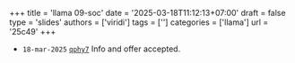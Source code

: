 +++
title = 'llama 09-soc'
date = '2025-03-18T11:12:13+07:00'
draft = false
type = 'slides'
authors = ['viridi']
tags = ['']
categories = ['llama']
url = '25c49'
+++

+ `18-mar-2025` [`qphy7`](https://osf.io/qphy7) Info and offer accepted.
